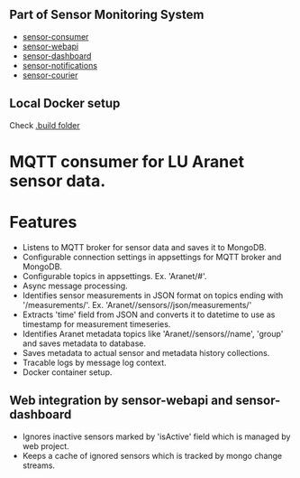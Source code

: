 ## Part of Sensor Monitoring System
- [sensor-consumer](https://github.com/Markuss-B/sensor-consumer)
- [sensor-webapi](https://github.com/Markuss-B/sensor-webapi)
- [sensor-dashboard](https://github.com/Markuss-B/sensor-dashboard)
- [sensor-notifications](https://github.com/Markuss-B/sensor-notifications)
- [sensor-courier](https://github.com/Markuss-B/sensor-courier)

## Local Docker setup
Check [.build folder](.build/)

# MQTT consumer for LU Aranet sensor data.

# Features
- Listens to MQTT broker for sensor data and saves it to MongoDB.
- Configurable connection settings in appsettings for MQTT broker and MongoDB.
- Configurable topics in appsettings. Ex. 'Aranet/#'.
- Async message processing.
- Identifies sensor measurements in JSON format on topics ending with '/measurements/'. Ex. 'Aranet/<baseSationId>/sensors/<sensorId>/json/measurements/'
- Extracts 'time' field from JSON and converts it to datetime to use as timestamp for measurement timeseries.
- Identifies Aranet metadata topics like 'Aranet/<baseSationId>/sensors/<sensorId>/name', 'group' and saves metadata to database.
- Saves metadata to actual sensor and metadata history collections.
- Tracable logs by message log context.
- Docker container setup.

## Web integration by sensor-webapi and sensor-dashboard
- Ignores inactive sensors marked by 'isActive' field which is managed by web project.
- Keeps a cache of ignored sensors which is tracked by mongo change streams.
